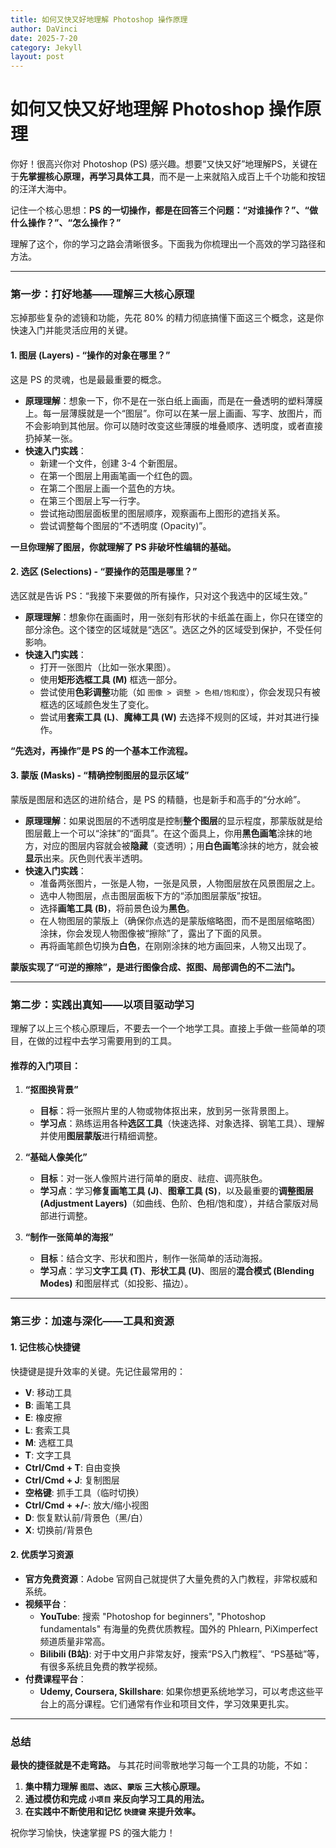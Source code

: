 ```yaml
---
title: 如何又快又好地理解 Photoshop 操作原理
author: DaVinci
date: 2025-7-20
category: Jekyll
layout: post
---
```


# 如何又快又好地理解 Photoshop 操作原理

你好！很高兴你对 Photoshop (PS) 感兴趣。想要“又快又好”地理解PS，关键在于**先掌握核心原理，再学习具体工具**，而不是一上来就陷入成百上千个功能和按钮的汪洋大海中。

记住一个核心思想：**PS 的一切操作，都是在回答三个问题：“对谁操作？”、“做什么操作？”、“怎么操作？”**

理解了这个，你的学习之路会清晰很多。下面我为你梳理出一个高效的学习路径和方法。

---

### 第一步：打好地基——理解三大核心原理

忘掉那些复杂的滤镜和功能，先花 80% 的精力彻底搞懂下面这三个概念，这是你快速入门并能灵活应用的关键。

#### 1. **图层 (Layers) - “操作的对象在哪里？”**
这是 PS 的灵魂，也是最最重要的概念。
* **原理理解**：想象一下，你不是在一张白纸上画画，而是在一叠透明的塑料薄膜上。每一层薄膜就是一个“图层”。你可以在某一层上画画、写字、放图片，而不会影响到其他层。你可以随时改变这些薄膜的堆叠顺序、透明度，或者直接扔掉某一张。
* **快速入门实践**：
    * 新建一个文件，创建 3-4 个新图层。
    * 在第一个图层上用画笔画一个红色的圆。
    * 在第二个图层上画一个蓝色的方块。
    * 在第三个图层上写一行字。
    * 尝试拖动图层面板里的图层顺序，观察画布上图形的遮挡关系。
    * 尝试调整每个图层的“不透明度 (Opacity)”。

**一旦你理解了图层，你就理解了 PS 非破坏性编辑的基础。**

#### 2. **选区 (Selections) - “要操作的范围是哪里？”**
选区就是告诉 PS：“我接下来要做的所有操作，只对这个我选中的区域生效。”
* **原理理解**：想象你在画画时，用一张刻有形状的卡纸盖在画上，你只在镂空的部分涂色。这个镂空的区域就是“选区”。选区之外的区域受到保护，不受任何影响。
* **快速入门实践**：
    * 打开一张图片（比如一张水果图）。
    * 使用**矩形选框工具 (M)** 框选一部分。
    * 尝试使用**色彩调整**功能（如 `图像 > 调整 > 色相/饱和度`），你会发现只有被框选的区域颜色发生了变化。
    * 尝试用**套索工具 (L)**、**魔棒工具 (W)** 去选择不规则的区域，并对其进行操作。

**“先选对，再操作”是 PS 的一个基本工作流程。**

#### 3. **蒙版 (Masks) - “精确控制图层的显示区域”**
蒙版是图层和选区的进阶结合，是 PS 的精髓，也是新手和高手的“分水岭”。
* **原理理解**：如果说图层的不透明度是控制**整个图层**的显示程度，那蒙版就是给图层戴上一个可以“涂抹”的“面具”。在这个面具上，你用**黑色画笔**涂抹的地方，对应的图层内容就会被**隐藏**（变透明）；用**白色画笔**涂抹的地方，就会被**显示**出来。灰色则代表半透明。
* **快速入门实践**：
    * 准备两张图片，一张是人物，一张是风景，人物图层放在风景图层之上。
    * 选中人物图层，点击图层面板下方的“添加图层蒙版”按钮。
    * 选择**画笔工具 (B)**，将前景色设为**黑色**。
    * 在人物图层的蒙版上（确保你点选的是蒙版缩略图，而不是图层缩略图）涂抹，你会发现人物图像被“擦除”了，露出了下面的风景。
    * 再将画笔颜色切换为**白色**，在刚刚涂抹的地方画回来，人物又出现了。

**蒙版实现了“可逆的擦除”，是进行图像合成、抠图、局部调色的不二法门。**

---

### 第二步：实践出真知——以项目驱动学习

理解了以上三个核心原理后，不要去一个一个地学工具。直接上手做一些简单的项目，在做的过程中去学习需要用到的工具。

#### 推荐的入门项目：

1.  **“抠图换背景”**
    * **目标**：将一张照片里的人物或物体抠出来，放到另一张背景图上。
    * **学习点**：熟练运用各种**选区工具**（快速选择、对象选择、钢笔工具）、理解并使用**图层蒙版**进行精细调整。

2.  **“基础人像美化”**
    * **目标**：对一张人像照片进行简单的磨皮、祛痘、调亮肤色。
    * **学习点**：学习**修复画笔工具 (J)**、**图章工具 (S)**，以及最重要的**调整图层 (Adjustment Layers)**（如曲线、色阶、色相/饱和度），并结合蒙版对局部进行调整。

3.  **“制作一张简单的海报”**
    * **目标**：结合文字、形状和图片，制作一张简单的活动海报。
    * **学习点**：学习**文字工具 (T)**、**形状工具 (U)**、图层的**混合模式 (Blending Modes)** 和图层样式（如投影、描边）。

---

### 第三步：加速与深化——工具和资源

#### 1. 记住核心快捷键
快捷键是提升效率的关键。先记住最常用的：
* **V**: 移动工具
* **B**: 画笔工具
* **E**: 橡皮擦
* **L**: 套索工具
* **M**: 选框工具
* **T**: 文字工具
* **Ctrl/Cmd + T**: 自由变换
* **Ctrl/Cmd + J**: 复制图层
* **空格键**: 抓手工具（临时切换）
* **Ctrl/Cmd + +/-**: 放大/缩小视图
* **D**: 恢复默认前/背景色（黑/白）
* **X**: 切换前/背景色

#### 2. 优质学习资源

* **官方免费资源**：Adobe 官网自己就提供了大量免费的入门教程，非常权威和系统。
* **视频平台**：
    * **YouTube**: 搜索 "Photoshop for beginners", "Photoshop fundamentals" 有海量的免费优质教程。国外的 Phlearn, PiXimperfect 频道质量非常高。
    * **Bilibili (B站)**: 对于中文用户非常友好，搜索“PS入门教程”、“PS基础”等，有很多系统且免费的教学视频。
* **付费课程平台**：
    * **Udemy, Coursera, Skillshare**: 如果你想更系统地学习，可以考虑这些平台上的高分课程。它们通常有作业和项目文件，学习效果更扎实。

---

### 总结

**最快的捷径就是不走弯路。** 与其花时间零散地学习每一个工具的功能，不如：

1.  **集中精力理解 `图层`、`选区`、`蒙版` 三大核心原理。**
2.  **通过模仿和完成 `小项目` 来反向学习工具的用法。**
3.  **在实践中不断使用和记忆 `快捷键` 来提升效率。**

祝你学习愉快，快速掌握 PS 的强大能力！